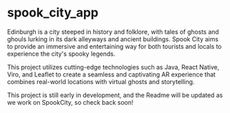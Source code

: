 # spook_city_app
Edinburgh is a city steeped in history and folklore, with tales of ghosts and ghouls lurking in its dark alleyways and ancient buildings. Spook City aims to provide an immersive and entertaining way for both tourists and locals to experience the city's spooky legends.

This project utilizes cutting-edge technologies such as Java, React Native, Viro, and Leaflet to create a seamless and captivating AR experience that combines real-world locations with virtual ghosts and storytelling.

This project is still early in development, and the Readme will be updated as we work on SpookCity, so check back soon!
